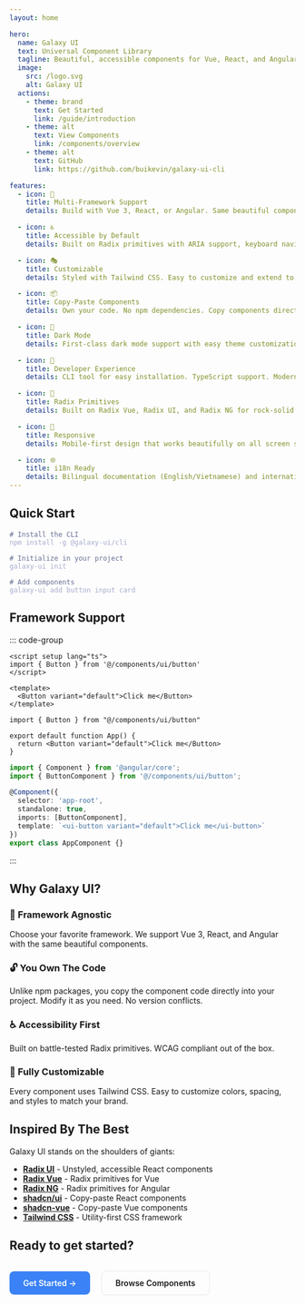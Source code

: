 ```yaml
---
layout: home

hero:
  name: Galaxy UI
  text: Universal Component Library
  tagline: Beautiful, accessible components for Vue, React, and Angular with Radix primitives + Tailwind CSS
  image:
    src: /logo.svg
    alt: Galaxy UI
  actions:
    - theme: brand
      text: Get Started
      link: /guide/introduction
    - theme: alt
      text: View Components
      link: /components/overview
    - theme: alt
      text: GitHub
      link: https://github.com/buikevin/galaxy-ui-cli

features:
  - icon: 🎨
    title: Multi-Framework Support
    details: Build with Vue 3, React, or Angular. Same beautiful components, different frameworks.

  - icon: ♿
    title: Accessible by Default
    details: Built on Radix primitives with ARIA support, keyboard navigation, and focus management.

  - icon: 🎭
    title: Customizable
    details: Styled with Tailwind CSS. Easy to customize and extend to match your brand.

  - icon: 📦
    title: Copy-Paste Components
    details: Own your code. No npm dependencies. Copy components directly into your project.

  - icon: 🌙
    title: Dark Mode
    details: First-class dark mode support with easy theme customization.

  - icon: 🚀
    title: Developer Experience
    details: CLI tool for easy installation. TypeScript support. Modern tooling.

  - icon: 🔧
    title: Radix Primitives
    details: Built on Radix Vue, Radix UI, and Radix NG for rock-solid accessibility.

  - icon: 📱
    title: Responsive
    details: Mobile-first design that works beautifully on all screen sizes.

  - icon: 🌐
    title: i18n Ready
    details: Bilingual documentation (English/Vietnamese) and internationalization support.
---
```


## Quick Start

<div class="language-bash"><pre><code><span class="line"><span style="color:#676E95;"># Install the CLI</span></span>
<span class="line"><span style="color:#A6ACCD;">npm install -g @galaxy-ui/cli</span></span>
<span class="line"></span>
<span class="line"><span style="color:#676E95;"># Initialize in your project</span></span>
<span class="line"><span style="color:#A6ACCD;">galaxy-ui init</span></span>
<span class="line"></span>
<span class="line"><span style="color:#676E95;"># Add components</span></span>
<span class="line"><span style="color:#A6ACCD;">galaxy-ui add button input card</span></span>
</code></pre></div>

## Framework Support

::: code-group

```vue [Vue 3]
<script setup lang="ts">
import { Button } from '@/components/ui/button'
</script>

<template>
  <Button variant="default">Click me</Button>
</template>
```

```tsx [React]
import { Button } from "@/components/ui/button"

export default function App() {
  return <Button variant="default">Click me</Button>
}
```

```typescript [Angular]
import { Component } from '@angular/core';
import { ButtonComponent } from '@/components/ui/button';

@Component({
  selector: 'app-root',
  standalone: true,
  imports: [ButtonComponent],
  template: `<ui-button variant="default">Click me</ui-button>`
})
export class AppComponent {}
```

:::

## Why Galaxy UI?

### 🎯 Framework Agnostic
Choose your favorite framework. We support Vue 3, React, and Angular with the same beautiful components.

### 🔓 You Own The Code
Unlike npm packages, you copy the component code directly into your project. Modify it as you need. No version conflicts.

### ♿ Accessibility First
Built on battle-tested Radix primitives. WCAG compliant out of the box.

### 🎨 Fully Customizable
Every component uses Tailwind CSS. Easy to customize colors, spacing, and styles to match your brand.

## Inspired By The Best

Galaxy UI stands on the shoulders of giants:

- **[Radix UI](https://www.radix-ui.com/)** - Unstyled, accessible React components
- **[Radix Vue](https://www.radix-vue.com/)** - Radix primitives for Vue
- **[Radix NG](https://www.radix-ng.com/)** - Radix primitives for Angular
- **[shadcn/ui](https://ui.shadcn.com/)** - Copy-paste React components
- **[shadcn-vue](https://www.shadcn-vue.com/)** - Copy-paste Vue components
- **[Tailwind CSS](https://tailwindcss.com/)** - Utility-first CSS framework

## Ready to get started?

<div style="margin-top: 2rem;">
  <a href="/guide/introduction" style="display: inline-block; padding: 0.75rem 1.5rem; background: #3b82f6; color: white; border-radius: 0.5rem; text-decoration: none; font-weight: 600; margin-right: 1rem;">
    Get Started →
  </a>
  <a href="/components/overview" style="display: inline-block; padding: 0.75rem 1.5rem; border: 1px solid #e5e7eb; border-radius: 0.5rem; text-decoration: none; font-weight: 600;">
    Browse Components
  </a>
</div>
